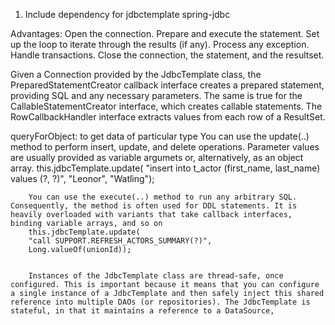 1) Include dependency for jdbctemplate
spring-jdbc

Advantages:
Open the connection.
Prepare and execute the statement.
Set up the loop to iterate through the results (if any).
Process any exception.
Handle transactions.
Close the connection, the statement, and the resultset.

 Given a Connection provided by the JdbcTemplate class, the PreparedStatementCreator callback interface creates a prepared statement, providing SQL and any necessary parameters. The same is true for the CallableStatementCreator interface, which creates callable statements. The RowCallbackHandler interface extracts values from each row of a ResultSet.
 
 queryForObject: to get data of particular type
 You can use the update(..) method to perform insert, update, and delete operations. Parameter values are usually provided as variable argumets or, alternatively, as an object array.
 this.jdbcTemplate.update(
        "insert into t_actor (first_name, last_name) values (?, ?)",
        "Leonor", "Watling");

        You can use the execute(..) method to run any arbitrary SQL. Consequently, the method is often used for DDL statements. It is heavily overloaded with variants that take callback interfaces, binding variable arrays, and so on
        this.jdbcTemplate.update(
        "call SUPPORT.REFRESH_ACTORS_SUMMARY(?)",
        Long.valueOf(unionId));
        
        
        Instances of the JdbcTemplate class are thread-safe, once configured. This is important because it means that you can configure a single instance of a JdbcTemplate and then safely inject this shared reference into multiple DAOs (or repositories). The JdbcTemplate is stateful, in that it maintains a reference to a DataSource,
